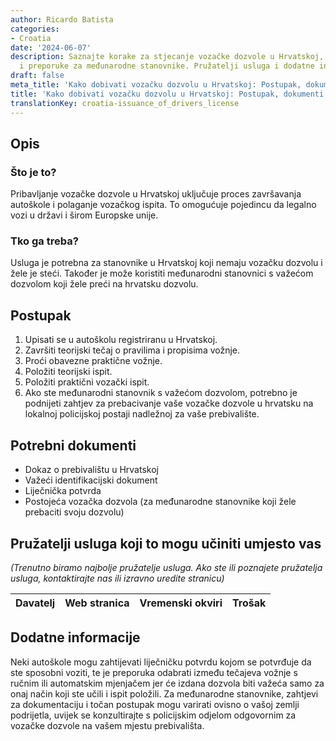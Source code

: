 ```yaml
---
author: Ricardo Batista
categories:
- Croatia
date: '2024-06-07'
description: Saznajte korake za stjecanje vozačke dozvole u Hrvatskoj, potrebne dokumente
  i preporuke za međunarodne stanovnike. Pružatelji usluga i dodatne informacije.
draft: false
meta_title: 'Kako dobivati vozačku dozvolu u Hrvatskoj: Postupak, dokumenti i upute'
title: 'Kako dobivati vozačku dozvolu u Hrvatskoj: Postupak, dokumenti i upute'
translationKey: croatia-issuance_of_drivers_license
---
```



## Opis
### Što je to?
Pribavljanje vozačke dozvole u Hrvatskoj uključuje proces završavanja autoškole i polaganje vozačkog ispita. To omogućuje pojedincu da legalno vozi u državi i širom Europske unije.
### Tko ga treba?
Usluga je potrebna za stanovnike u Hrvatskoj koji nemaju vozačku dozvolu i žele je steći. Također je može koristiti međunarodni stanovnici s važećom dozvolom koji žele preći na hrvatsku dozvolu.

## Postupak
1. Upisati se u autoškolu registriranu u Hrvatskoj.
2. Završiti teorijski tečaj o pravilima i propisima vožnje.
3. Proći obavezne praktične vožnje.
4. Položiti teorijski ispit.
5. Položiti praktični vozački ispit.
6. Ako ste međunarodni stanovnik s važećom dozvolom, potrebno je podnijeti zahtjev za prebacivanje vaše vozačke dozvole u hrvatsku na lokalnoj policijskoj postaji nadležnoj za vaše prebivalište.

## Potrebni dokumenti
- Dokaz o prebivalištu u Hrvatskoj
- Važeći identifikacijski dokument
- Liječnička potvrda
- Postojeća vozačka dozvola (za međunarodne stanovnike koji žele prebaciti svoju dozvolu)

## Pružatelji usluga koji to mogu učiniti umjesto vas

_(Trenutno biramo najbolje pružatelje usluga. Ako ste ili poznajete pružatelja usluga, kontaktirajte nas ili izravno uredite stranicu)_

| Davatelj | Web stranica | Vremenski okviri | Trošak |
| --------------- | --------------- | :-------------: | :-------------: |

## Dodatne informacije
Neki autoškole mogu zahtijevati ​​liječničku potvrdu kojom se potvrđuje da ste sposobni voziti, te je preporuka odabrati između tečajeva vožnje s ručnim ili automatskim mjenjačem jer će izdana dozvola biti važeća samo za onaj način koji ste učili i ispit položili. Za međunarodne stanovnike, zahtjevi za dokumentaciju i točan postupak mogu varirati ovisno o vašoj zemlji podrijetla, uvijek se konzultirajte s policijskim odjelom odgovornim za vozačke dozvole na vašem mjestu prebivališta.